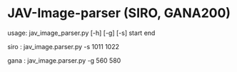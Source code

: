# JAV-Image-parser (SIRO, GANA200)

usage: jav_image_parser.py [-h] [-g] [-s] start end

siro : jav_image.parser.py -s 1011 1022

gana : jav_image.parser.py -g 560 580
